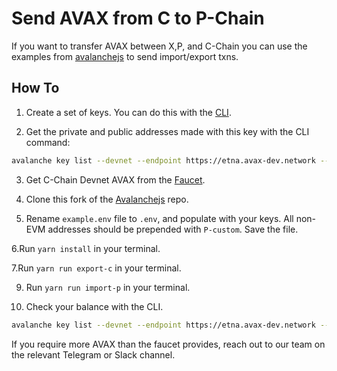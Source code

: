 # Send AVAX from C to P-Chain

If you want to transfer AVAX between X,P, and C-Chain you can use the examples from [avalanchejs](https://github.com/meaghanfitzgerald/avalanchejs) to send import/export txns.

## How To

1. Create a set of keys. You can do this with the [CLI](https://docs.avax.network/tooling/avalanche-cli#key-create).

2. Get the private and public addresses made with this key with the CLI command:

```zsh
avalanche key list --devnet --endpoint https://etna.avax-dev.network --keys <KEYNAME>
```

3. Get C-Chain Devnet AVAX from the [Faucet](https://core.app/tools/testnet-faucet/?subnet=cdevnet&token=cdevnet).

4. Clone this fork of the [Avalanchejs](https://github.com/meaghanfitzgerald/avalanchejs) repo.

5. Rename `example.env` file to `.env`, and populate with your keys. All non-EVM addresses should be prepended with `P-custom`. Save the file.

6.Run `yarn install` in your terminal.

7.Run `yarn run export-c` in your terminal.

9. Run `yarn run import-p` in your terminal.

10. Check your balance with the CLI.

```zsh
avalanche key list --devnet --endpoint https://etna.avax-dev.network --keys <KEYNAME>
```

If you require more AVAX than the faucet provides, reach out to our team on the relevant Telegram or Slack channel.
